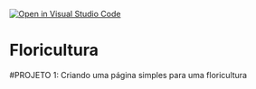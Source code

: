 [![Open in Visual Studio Code](https://classroom.github.com/assets/open-in-vscode-2e0aaae1b6195c2367325f4f02e2d04e9abb55f0b24a779b69b11b9e10269abc.svg)](https://classroom.github.com/online_ide?assignment_repo_id=20721721&assignment_repo_type=AssignmentRepo)
# Floricultura

#PROJETO 1: Criando uma página simples para uma floricultura
